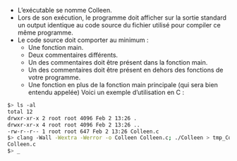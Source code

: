 - L’exécutable se nomme Colleen.
- Lors de son exécution, le programme doit afficher sur la sortie standard un output
identique au code source du fichier utilisé pour compiler ce même programme.
- Le code source doit comporter au minimum :
	- Une fonction main.
	- Deux commentaires différents.
	- Un des commentaires doit être présent dans la fonction main.
	- Un des commentaires doit être présent en dehors des fonctions de votre programme.
	- Une fonction en plus de la fonction main principale (qui sera bien entendu
appelée)
Voici un exemple d’utilisation en C :
```sh
$> ls -al
total 12
drwxr-xr-x 2 root root 4096 Feb 2 13:26 .
drwxr-xr-x 4 root root 4096 Feb 2 13:26 ..
-rw-r--r-- 1 root root 647 Feb 2 13:26 Colleen.c
$> clang -Wall -Wextra -Werror -o Colleen Colleen.c; ./Colleen > tmp_Colleen ; diff tmp_Colleen
Colleen.c
$> _
```